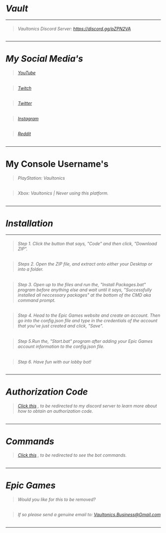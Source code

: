# _Vault_

***

> ###### Vaultonics Discord Server: https://discord.gg/pZPN2VA

***

# _My Social Media's_

> ###### [YouTube](https://www.youtube.com/channel/UCqFE6t2cEoQ2CrEDYbayiEw?sub_confirmation=1)

> ###### [Twitch](https://www.twitch.tv/Vaultonics)

> ###### [Twitter](https://twitter.com/Vaultonics)

> ###### [Instagram](https://www.instagram.com/Vaultonics)

> ###### [Reddit](https://www.reddit.com/user/Vaultonics)

***

# __My Console Username's__

> ###### PlayStation: Vaultonics

> ###### Xbox: Vaultonics | Never using this platform.

***

# _Installation_

***

> ###### Step 1. Click the button that says, "Code" and then click, "Download ZIP".

> ###### Steps 2. Open the ZIP file, and extract onto either your Desktop or into a folder.

>###### Step 3. Open up to the files and run the, "Install Packages.bat" program before anything else and wait until it says, "Successfully installed all neccessary packages" at the bottom of the CMD _aka_ command prompt.

> ###### Step 4. Head to the _Epic Games_ website and create an account. Then go into the _config.json_ file and type in the credentials of the account that you've just created and click, "Save".

> ###### Step 5.Run the, "Start.bat" program after adding your _Epic Games_ account information to the _config.json_ file.

> ###### Step 6. Have fun with our lobby bot!

***

# _Authorization Code_

> ###### [Click this](https://discord.gg/fjUCr9V) , to be redirected to my discord server to learn more about how to obtain an authorization code.

***

# _Commands_

> ###### [Click this](https://github.com/Vaultonics/Vault/wiki/Commands) , to be redirected to see the bot commands.

***

# _Epic Games_

> ###### Would you like for this to be removed?

> ###### If so please send a genuine email to: Vaultonics.Business@Gmail.com

***
